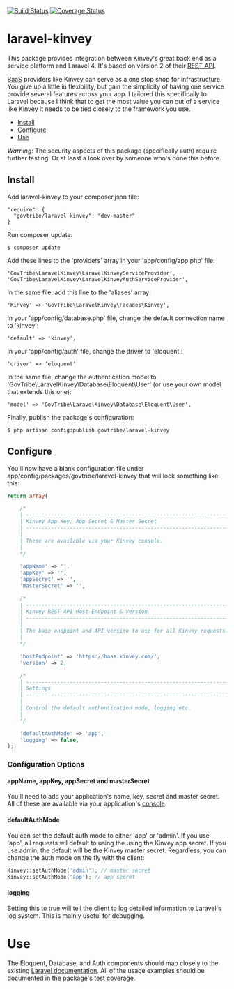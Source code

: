 [![Build Status](https://travis-ci.org/GovTribe/laravel-kinvey.png?branch=master)](https://travis-ci.org/GovTribe/laravel-kinvey)
[![Coverage Status](https://coveralls.io/repos/GovTribe/laravel-kinvey/badge.png?branch=master)](https://coveralls.io/r/GovTribe/laravel-kinvey?branch=master)

# laravel-kinvey

This package provides integration between Kinvey's great back end as a service platform and Laravel 4. It's based on version 2 of their [REST API](http://devcenter.kinvey.com/rest/guides/getting-started).

[BaaS](http://en.wikipedia.org/wiki/Backend_as_a_service) providers like Kinvey can serve as a one stop shop for infrastructure. You give up a little in flexibility, but gain the simplicity of having one service provide several features across your app. I tailored this specifically to Laravel because I think that to get the most value you can out of a service like Kinvey it needs to be tied closely to the framework you use.

- [Install](#installation)
- [Configure](#configure)
- [Use](#use)

*Warning*: The security aspects of this package (specifically auth) require further testing. Or at least a look over by someone who's done this before.

## Install

Add laravel-kinvey to your composer.json file:
```
"require": {
  "govtribe/laravel-kinvey": "dev-master"
}
```

Run composer update:
```
$ composer update
```

Add these lines to the 'providers' array in your 'app/config/app.php' file:
```
'GovTribe\LaravelKinvey\LaravelKinveyServiceProvider',
'GovTribe\LaravelKinvey\LaravelKinveyAuthServiceProvider',
```

In the same file, add this line to the 'aliases' array:
```
'Kinvey' => 'GovTribe\LaravelKinvey\Facades\Kinvey',
```

In your 'app/config/database.php' file, change the default connection name to 'kinvey':
```
'default' => 'kinvey',
```

In your 'app/config/auth' file, change the driver to 'eloquent':
```
'driver' => 'eloquent'
```

In the same file, change the authentication model to 'GovTribe\LaravelKinvey\Database\Eloquent\User' (or use your own model that extends this one):
```
'model' => 'GovTribe\LaravelKinvey\Database\Eloquent\User',
```

Finally, publish the package's configuration:
```
$ php artisan config:publish govtribe/laravel-kinvey
```

## Configure
You'll now have a blank configuration file under app/config/packages/govtribe/laravel-kinvey that will look something like this:
```php
return array(

	/*
	| -----------------------------------------------------------------------------
	| Kinvey App Key, App Secret & Master Secret
	| -----------------------------------------------------------------------------
	|
	| These are available via your Kinvey console.
	|
	*/

	'appName' => '',
	'appKey' => '',
	'appSecret' => '',
	'masterSecret' => '',

	/*
	| -----------------------------------------------------------------------------
	| Kinvey REST API Host Endpoint & Version
	| -----------------------------------------------------------------------------
	|
	| The base endpoint and API version to use for all Kinvey requests.
	|
	*/

	'hostEndpoint' => 'https://baas.kinvey.com/',
	'version' => 2,

	/*
	| -----------------------------------------------------------------------------
	| Settings
	| -----------------------------------------------------------------------------
	|
	| Control the default authentication mode, logging etc.
	|
	*/

	'defaultAuthMode' => 'app',
	'logging' => false,
);
```
### Configuration Options

#### appName, appKey, appSecret and masterSecret
You'll need to add your application's name, key, secret and master secret. All of these are available via your application's [console](https://console.kinvey.com).

#### defaultAuthMode
You can set the default auth mode to either 'app' or 'admin'. If you use 'app', all requests wil default to using the using the Kinvey app secret. If you use admin, the default will be the Kinvey master secret. Regardless, you can change the auth mode on the fly with the client:

```php
Kinvey::setAuthMode('admin'); // master secret
Kinvey::setAuthMode('app'); // app secret
```

#### logging
Setting this to true will tell the client to log detailed information to Laravel's log system. This is mainly useful for debugging.

# Use
The Eloquent, Database, and Auth components should map closely to the existing [Laravel documentation](http://laravel.com/docs). All of the usage examples should be documented in the package's test coverage.
